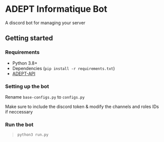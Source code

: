 ﻿# ADEPT Informatique Bot

A discord bot for managing your server

## Getting started

### Requirements

- Python 3.8+
- Dependencies (`pip install -r requirements.txt`)
- [ADEPT-API](https://github.com/ADEPT-Informatique/ADEPT-API)

### Setting up the bot

Rename `base-configs.py` to `configs.py`

Make sure to include the discord token & modify the channels and roles IDs if neccessary

### Run the bot

> `python3 run.py`